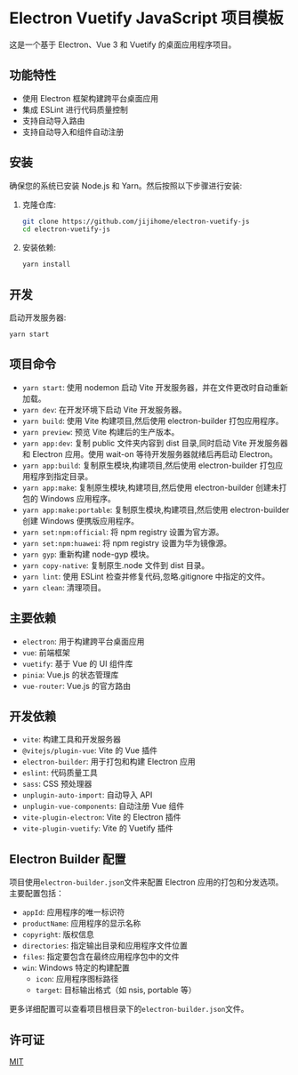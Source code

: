 # Electron Vuetify JavaScript 项目模板

这是一个基于 Electron、Vue 3 和 Vuetify 的桌面应用程序项目。

## 功能特性

- 使用 Electron 框架构建跨平台桌面应用
- 集成 ESLint 进行代码质量控制
- 支持自动导入路由
- 支持自动导入和组件自动注册

## 安装

确保您的系统已安装 Node.js 和 Yarn。然后按照以下步骤进行安装:

1. 克隆仓库:

   ```bash
   git clone https://github.com/jijihome/electron-vuetify-js
   cd electron-vuetify-js
   ```

2. 安装依赖:
   ```bash
   yarn install
   ```

## 开发

启动开发服务器:

```bash
yarn start
```

## 项目命令

- `yarn start`: 使用 nodemon 启动 Vite 开发服务器，并在文件更改时自动重新加载。
- `yarn dev`: 在开发环境下启动 Vite 开发服务器。
- `yarn build`: 使用 Vite 构建项目,然后使用 electron-builder 打包应用程序。
- `yarn preview`: 预览 Vite 构建后的生产版本。
- `yarn app:dev`: 复制 public 文件夹内容到 dist 目录,同时启动 Vite 开发服务器和 Electron 应用。使用 wait-on 等待开发服务器就绪后再启动 Electron。
- `yarn app:build`: 复制原生模块,构建项目,然后使用 electron-builder 打包应用程序到指定目录。
- `yarn app:make`: 复制原生模块,构建项目,然后使用 electron-builder 创建未打包的 Windows 应用程序。
- `yarn app:make:portable`: 复制原生模块,构建项目,然后使用 electron-builder 创建 Windows 便携版应用程序。
- `yarn set:npm:official`: 将 npm registry 设置为官方源。
- `yarn set:npm:huawei`: 将 npm registry 设置为华为镜像源。
- `yarn gyp`: 重新构建 node-gyp 模块。
- `yarn copy-native`: 复制原生.node 文件到 dist 目录。
- `yarn lint`: 使用 ESLint 检查并修复代码,忽略.gitignore 中指定的文件。
- `yarn clean`: 清理项目。

## 主要依赖

- `electron`: 用于构建跨平台桌面应用
- `vue`: 前端框架
- `vuetify`: 基于 Vue 的 UI 组件库
- `pinia`: Vue.js 的状态管理库
- `vue-router`: Vue.js 的官方路由

## 开发依赖

- `vite`: 构建工具和开发服务器
- `@vitejs/plugin-vue`: Vite 的 Vue 插件
- `electron-builder`: 用于打包和构建 Electron 应用
- `eslint`: 代码质量工具
- `sass`: CSS 预处理器
- `unplugin-auto-import`: 自动导入 API
- `unplugin-vue-components`: 自动注册 Vue 组件
- `vite-plugin-electron`: Vite 的 Electron 插件
- `vite-plugin-vuetify`: Vite 的 Vuetify 插件

## Electron Builder 配置

项目使用`electron-builder.json`文件来配置 Electron 应用的打包和分发选项。主要配置包括：

- `appId`: 应用程序的唯一标识符
- `productName`: 应用程序的显示名称
- `copyright`: 版权信息
- `directories`: 指定输出目录和应用程序文件位置
- `files`: 指定要包含在最终应用程序包中的文件
- `win`: Windows 特定的构建配置
  - `icon`: 应用程序图标路径
  - `target`: 目标输出格式（如 nsis, portable 等）

更多详细配置可以查看项目根目录下的`electron-builder.json`文件。

## 许可证

[MIT](https://choosealicense.com/licenses/mit/)
